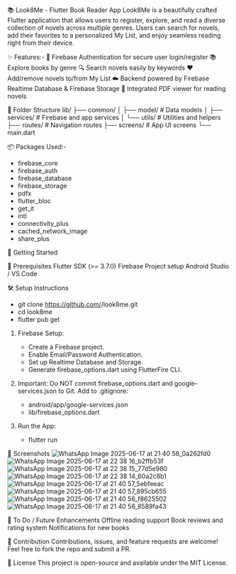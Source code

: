 📚 Look8Me - Flutter Book Reader App
Look8Me is a beautifully crafted Flutter application that allows users to register, explore, and read a diverse collection of novels across multiple genres. Users can search for novels, add their favorites to a personalized My List, and enjoy seamless reading right from their device.

✨ Features:-
🔐 Firebase Authentication for secure user login/register
📚 Explore books by genre
🔍 Search novels easily by keywords
❤️ Add/remove novels to/from My List
☁️ Backend powered by Firebase Realtime Database & Firebase Storage
📄 Integrated PDF viewer for reading novels


📁 Folder Structure
lib/
├── common/
│   ├── model/           # Data models
│   ├── services/        # Firebase and app services
│   └── utils/           # Utilities and helpers
├── routes/              # Navigation routes
├── screens/             # App UI screens
└── main.dart


📦 Packages Used:-
- firebase_core
- firebase_auth
- firebase_database
- firebase_storage
- pdfx
- flutter_bloc
- get_it
- intl
- connectivity_plus
- cached_network_image
- share_plus


🚀 Getting Started

🔧 Prerequisites
Flutter SDK (>= 3.7.0)
Firebase Project setup
Android Studio / VS Code

🛠️ Setup Instructions
- git clone https://github.com/<your-username>/look8me.git
- cd look8me
- flutter pub get 

1. Firebase Setup:
   - Create a Firebase project. 
   - Enable Email/Password Authentication. 
   - Set up Realtime Database and Storage. 
   - Generate firebase_options.dart using FlutterFire CLI. 

2. Important:
   Do NOT commit firebase_options.dart and google-services.json to Git.
   Add to .gitignore:
   - android/app/google-services.json
   - lib/firebase_options.dart

3. Run the App:
   - flutter run


📸 Screenshots
![WhatsApp Image 2025-06-17 at 21 40 58_0a262fd0](https://github.com/user-attachments/assets/57902d3c-0068-450e-8e23-3f615327d0dc)
![WhatsApp Image 2025-06-17 at 22 38 16_b2ffb53f](https://github.com/user-attachments/assets/a4b366ec-ee6f-4636-8b0c-f0df9ed79de5)
![WhatsApp Image 2025-06-17 at 22 38 15_77d5e980](https://github.com/user-attachments/assets/a195ab67-b3be-4aae-98c0-3ca3c1ceb841)
![WhatsApp Image 2025-06-17 at 22 38 14_60a2c8b1](https://github.com/user-attachments/assets/89d379f8-4c1f-4146-a086-1cce878b761d)
![WhatsApp Image 2025-06-17 at 21 40 57_5ebfeeac](https://github.com/user-attachments/assets/b405dc36-45ee-4185-9217-a259fe9c01cd)
![WhatsApp Image 2025-06-17 at 21 40 57_895cb655](https://github.com/user-attachments/assets/a578c43b-1943-4d15-af2f-d00be843afe8)
![WhatsApp Image 2025-06-17 at 21 40 56_f8625502](https://github.com/user-attachments/assets/22081628-2443-4426-a246-4cd4750c19c2)
![WhatsApp Image 2025-06-17 at 21 40 56_8589fa43](https://github.com/user-attachments/assets/1db2e151-35ad-4bf3-aca6-621bf00259e2)


🚧 To Do / Future Enhancements
Offline reading support
Book reviews and rating system
Notifications for new books

🤝 Contribution
Contributions, issues, and feature requests are welcome!
Feel free to fork the repo and submit a PR.

📄 License
This project is open-source and available under the MIT License.
